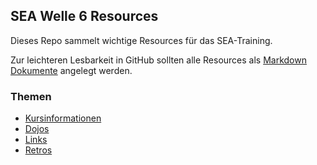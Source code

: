 ## SEA Welle 6 Resources

Dieses Repo sammelt wichtige Resources für das SEA-Training.

Zur leichteren Lesbarkeit in GitHub sollten alle Resources als [Markdown Dokumente](https://github.com/adam-p/markdown-here/wiki/Markdown-Cheatsheet) angelegt werden.

### Themen

* [Kursinformationen](kursinfos/KickOffSEAWelle6.pdf)
* [Dojos](dojos)
* [Links](links/links.md)
* [Retros](retros)

